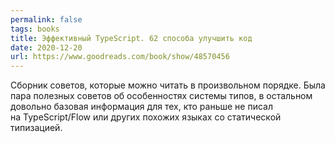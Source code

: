 ```yaml
---
permalink: false
tags: books
title: Эффективный TypeScript. 62 способа улучшить код
date: 2020-12-20
url: https://www.goodreads.com/book/show/48570456
---
```

Сборник советов, которые можно читать в произвольном порядке. Была пара полезных советов об особенностях системы типов, в остальном довольно базовая информация для тех, кто раньше не писал на TypeScript/Flow или других похожих языках со статической типизацией.
